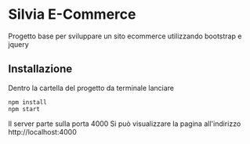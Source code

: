 # Silvia E-Commerce
Progetto base per sviluppare un sito ecommerce utilizzando bootstrap e jquery

## Installazione
Dentro la cartella del progetto da terminale lanciare
```
npm install 
npm start
```
Il server parte sulla porta 4000
Si può visualizzare la pagina all'indirizzo http://localhost:4000
